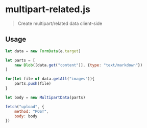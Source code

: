 # multipart-related.js

> Create multipart/related data client-side

## Usage

```javascript
let data = new FormData(e.target)

let parts = [
    new Blob([data.get("content")], {type: "text/markdown"})
]

for(let file of data.getAll("images")){
    parts.push(file)
}

let body = new MultipartData(parts)

fetch("upload", {
    method: "POST",
    body: body
})
```
